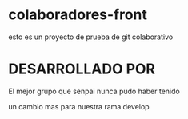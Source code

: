 # colaboradores-front
esto es un proyecto de prueba de git colaborativo

# DESARROLLADO POR
El mejor grupo que senpai nunca pudo haber tenido

un cambio mas para nuestra rama develop